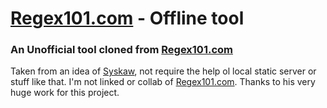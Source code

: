 # [Regex101.com][regexUrl] - Offline tool  
### An Unofficial tool cloned from [Regex101.com][regexUrl]

Taken from an idea of [Syskaw][SyskawUrl], not require the help ol local static server 
or stuff like that. I'm not linked or collab of [Regex101.com][regexUrl]. Thanks to his very huge work for this project.

[regexUrl]:http://regex101.com, "Regex101"
[SyskawUrl]:https://github.com/Syskaw/Regex101.com-offline-app, "Syskaw"